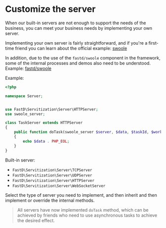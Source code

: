 # Customize the server

When our built-in servers are not enough to support the needs of the business, you can meet your business needs by implementing your own server.

Implementing your own server is fairly straightforward, and if you're a first-time friend you can learn about the official example: [swoole](http://www.swoole.com/)

In addition, due to the use of the `fastd/swoole` component in the framework, some of the internal processes and demos also need to be understood. Example: [fastd/swoole](https://github.com/JanHuang/swoole)

Example:

```php
<?php

namespace Server;


use FastD\Servitization\Server\HTTPServer;
use swoole_server;

class TaskServer extends HTTPServer
{
    public function doTask(swoole_server $server, $data, $taskId, $workerId)
    {
        echo $data . PHP_EOL;
    }
}
```

Built-in server:

* `FastD\Servitization\Server\TCPServer`
* `FastD\Servitization\Server\UDPServer`
* `FastD\Servitization\Server\HTTPServer`
* `FastD\Servitization\Server\WebSocketServer`

Select the type of server you need to implement, and then inherit and then implement or override the internal methods.

> All servers have now implemented `doTask` method, which can be achieved by friends who need to use asynchronous tasks to achieve the desired effect.